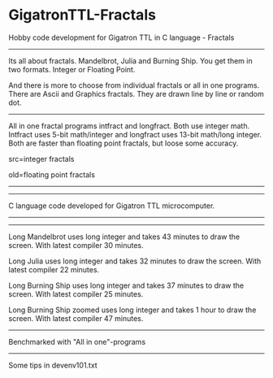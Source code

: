 # GigatronTTL-Fractals
Hobby code development for Gigatron TTL in C language - Fractals

---------------------------------------------------------------------------------------------------------------

Its all about fractals. Mandelbrot, Julia and Burning Ship. You get them in two formats. Integer or Floating Point.

And there is more to choose from individual fractals or all in one programs. There are Ascii and Graphics fractals. They are drawn line by line or random dot.
   
---------------------------------------------------------------------------------------------------------------

All in one fractal programs intfract and longfract. Both use integer math. Intfract uses 5-bit math/integer and longfract uses 13-bit math/long integer. Both are faster than floating point fractals, but loose some accuracy.

src=integer fractals

old=floating point fractals

---------------------------------------------------------------------------------------------------------------


---------------------------------------------------------------------------------------------------------------
C language code developed for Gigatron TTL microcomputer.

---------------------------------------------------------------------------------------------------------------


---------------------------------------------------------------------------------------------------------------

Long Mandelbrot uses long integer and takes 43 minutes to draw the screen. With latest compiler 30 minutes.

Long Julia uses long integer and takes 32 minutes to draw the screen. With latest compiler 22 minutes.

Long Burning Ship uses long integer and takes 37 minutes to draw the screen. With latest compiler 25 minutes.

Long Burning Ship zoomed uses long integer and takes 1 hour to draw the screen. With latest compiler 47 minutes.

---------------------------------------------------------------------------------------------------------------

Benchmarked with "All in one"-programs

---------------------------------------------------------------------------------------------------------------

Some tips in devenv101.txt

